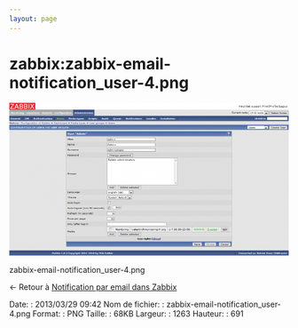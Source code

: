```yaml
---
layout: page
---
```


zabbix:zabbix-email-notification\_user-4.png
============================================

[![zabbix-email-notification\_user-4.png](../../assets/media/zabbix/zabbix-email-notification_user-4.png@cache=&w=900&h=492 "zabbix-email-notification_user-4.png")](../../assets/media/zabbix/zabbix-email-notification_user-4.png@cache= "Afficher le fichier original")

zabbix-email-notification\_user-4.png

← Retour à [Notification par email dans
Zabbix](../../zabbix/zabbix-email-notification.html "zabbix:zabbix-email-notification")

Date:
:   2013/03/29 09:42
Nom de fichier:
:   zabbix-email-notification\_user-4.png
Format:
:   PNG
Taille:
:   68KB
Largeur:
:   1263
Hauteur:
:   691

